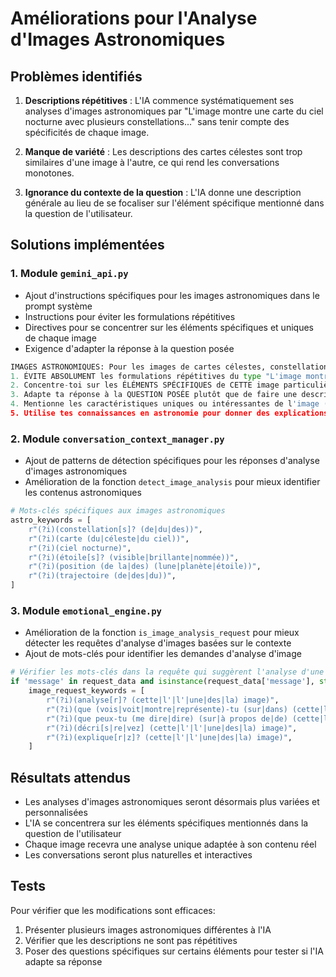 # Améliorations pour l'Analyse d'Images Astronomiques

## Problèmes identifiés

1. **Descriptions répétitives** : L'IA commence systématiquement ses analyses d'images astronomiques par "L'image montre une carte du ciel nocturne avec plusieurs constellations..." sans tenir compte des spécificités de chaque image.

2. **Manque de variété** : Les descriptions des cartes célestes sont trop similaires d'une image à l'autre, ce qui rend les conversations monotones.

3. **Ignorance du contexte de la question** : L'IA donne une description générale au lieu de se focaliser sur l'élément spécifique mentionné dans la question de l'utilisateur.

## Solutions implémentées

### 1. Module `gemini_api.py`

- Ajout d'instructions spécifiques pour les images astronomiques dans le prompt système
- Instructions pour éviter les formulations répétitives
- Directives pour se concentrer sur les éléments spécifiques et uniques de chaque image
- Exigence d'adapter la réponse à la question posée

```python
IMAGES ASTRONOMIQUES: Pour les images de cartes célestes, constellations ou ciel nocturne:
1. ÉVITE ABSOLUMENT les formulations répétitives du type "L'image montre une carte du ciel nocturne avec plusieurs constellations..."
2. Concentre-toi sur les ÉLÉMENTS SPÉCIFIQUES de CETTE image particulière (constellations précises, planètes, position de la lune, etc.)
3. Adapte ta réponse à la QUESTION POSÉE plutôt que de faire une description générique
4. Mentionne les caractéristiques uniques ou intéressantes de l'image (alignements particuliers, phénomènes visibles, etc.)
5. Utilise tes connaissances en astronomie pour donner des explications pertinentes et variées
```

### 2. Module `conversation_context_manager.py`

- Ajout de patterns de détection spécifiques pour les réponses d'analyse d'images astronomiques
- Amélioration de la fonction `detect_image_analysis` pour mieux identifier les contenus astronomiques

```python
# Mots-clés spécifiques aux images astronomiques
astro_keywords = [
    r"(?i)(constellation[s]? (de|du|des))",
    r"(?i)(carte (du|céleste|du ciel))",
    r"(?i)(ciel nocturne)",
    r"(?i)(étoile[s]? (visible|brillante|nommée))",
    r"(?i)(position (de la|des) (lune|planète|étoile))",
    r"(?i)(trajectoire (de|des|du))",
]
```

### 3. Module `emotional_engine.py`

- Amélioration de la fonction `is_image_analysis_request` pour mieux détecter les requêtes d'analyse d'images basées sur le contexte
- Ajout de mots-clés pour identifier les demandes d'analyse d'image

```python
# Vérifier les mots-clés dans la requête qui suggèrent l'analyse d'une image
if 'message' in request_data and isinstance(request_data['message'], str):
    image_request_keywords = [
        r"(?i)(analyse[r]? (cette|l'|l'|une|des|la) image)",
        r"(?i)(que (vois|voit|montre|représente)-tu (sur|dans) (cette|l'|l'|une|des|la) image)",
        r"(?i)(que peux-tu (me dire|dire) (sur|à propos de|de) (cette|l'|l'|une|des|la) image)",
        r"(?i)(décri[s|re|vez] (cette|l'|l'|une|des|la) image)",
        r"(?i)(explique[r|z]? (cette|l'|l'|une|des|la) image)",
    ]
```

## Résultats attendus

- Les analyses d'images astronomiques seront désormais plus variées et personnalisées
- L'IA se concentrera sur les éléments spécifiques mentionnés dans la question de l'utilisateur
- Chaque image recevra une analyse unique adaptée à son contenu réel
- Les conversations seront plus naturelles et interactives

## Tests

Pour vérifier que les modifications sont efficaces:
1. Présenter plusieurs images astronomiques différentes à l'IA
2. Vérifier que les descriptions ne sont pas répétitives
3. Poser des questions spécifiques sur certains éléments pour tester si l'IA adapte sa réponse
